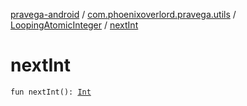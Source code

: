 [pravega-android](../../index.md) / [com.phoenixoverlord.pravega.utils](../index.md) / [LoopingAtomicInteger](index.md) / [nextInt](./next-int.md)

# nextInt

`fun nextInt(): `[`Int`](https://kotlinlang.org/api/latest/jvm/stdlib/kotlin/-int/index.html)